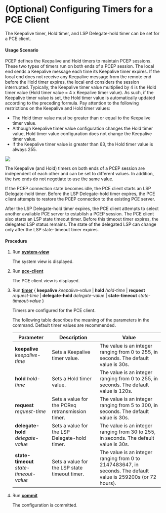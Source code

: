 (Optional) Configuring Timers for a PCE Client
==============================================

The Keepalive timer, Hold timer, and LSP Delegate-hold timer can be set for a PCE client.

#### Usage Scenario

PCEP defines the Keepalive and Hold timers to maintain PCEP sessions. These two types of timers run on both ends of a PCEP session. The local end sends a Keepalive message each time its Keepalive timer expires. If the local end does not receive any Keepalive message from the remote end before the Hold timer expires, the local end considers the session interrupted. Typically, the Keepalive timer value multiplied by 4 is the Hold timer value (Hold timer value = 4 x Keepalive timer value). As such, if the Keepalive timer value is set, the Hold timer value is automatically updated according to the preceding formula. Pay attention to the following restrictions on the Keepalive and Hold timer values:

* The Hold timer value must be greater than or equal to the Keepalive timer value.
* Although Keepalive timer value configuration changes the Hold timer value, Hold timer value configuration does not change the Keepalive timer value.
* If the Keepalive timer value is greater than 63, the Hold timer value is always 255.

![](../../../../public_sys-resources/note_3.0-en-us.png) 

The Keepalive (and Hold) timers on both ends of a PCEP session are independent of each other and can be set to different values. In addition, the two ends do not negotiate to use the same value.


If the PCEP connection state becomes idle, the PCE client starts an LSP Delegate-hold timer. Before the LSP Delegate-hold timer expires, the PCE client attempts to restore the PCEP connection to the existing PCE server.

After the LSP Delegate-hold timer expires, the PCE client attempts to select another available PCE server to establish a PCEP session. The PCE client also starts an LSP state timeout timer. Before this timeout timer expires, the delegated LSP status remains. The state of the delegated LSP can change only after the LSP state-timeout timer expires.


#### Procedure

1. Run [**system-view**](cmdqueryname=system-view)
   
   
   
   The system view is displayed.
2. Run [**pce-client**](cmdqueryname=pce-client)
   
   
   
   The PCE client view is displayed.
3. Run [**timer**](cmdqueryname=timer) { **keepalive** *keepalive-value* | **hold** *hold-time* | **request** *request-time* | **delegate-hold** *delegate-value* | **state-timeout** *state-timeout-value* }
   
   
   
   Timers are configured for the PCE client.
   
   
   
   The following table describes the meaning of the parameters in the command. Default timer values are recommended.
   
   | Parameter | Description | Value |
   | --- | --- | --- |
   | **keepalive** *keepalive-time* | Sets a Keepalive timer value. | The value is an integer ranging from 0 to 255, in seconds. The default value is 30s. |
   | **hold** *hold-time* | Sets a Hold timer value. | The value is an integer ranging from 0 to 255, in seconds. The default value is 120s. |
   | **request** *request-time* | Sets a value for the PCReq retransmission timer. | The value is an integer ranging from 5 to 300, in seconds. The default value is 30s. |
   | **delegate-hold** *delegate-value* | Sets a value for the LSP Delegate-hold timer. | The value is an integer ranging from 30 to 255, in seconds. The default value is 30s. |
   | **state-timeout** *state-timeout-value* | Sets a value for the LSP state timeout timer. | The value is an integer ranging from 0 to 2147483647, in seconds. The default value is 259200s (or 72 hours). |
4. Run [**commit**](cmdqueryname=commit)
   
   
   
   The configuration is committed.